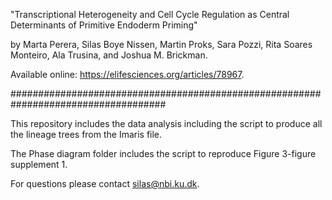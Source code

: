 "Transcriptional Heterogeneity and Cell Cycle Regulation as Central Determinants of Primitive Endoderm Priming"

by Marta Perera, Silas Boye Nissen, Martin Proks, Sara Pozzi, Rita Soares Monteiro, Ala Trusina, and Joshua M. Brickman.

Available online: https://elifesciences.org/articles/78967.

####################################################################################

This repository includes the data analysis including the script to produce all the lineage trees from the Imaris file.

The Phase diagram folder includes the script to reproduce Figure 3-figure supplement 1.

For questions please contact silas@nbi.ku.dk.
